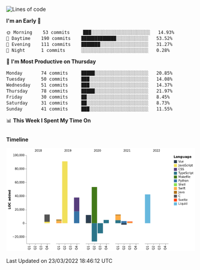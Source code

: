 <!--START_SECTION:waka-->
![Lines of code](https://img.shields.io/badge/From%20Hello%20World%20I%27ve%20Written-234%20Thousand%20lines%20of%20code-blue)

**I'm an Early 🐤** 

```text
🌞 Morning    53 commits     ███░░░░░░░░░░░░░░░░░░░░░░   14.93% 
🌆 Daytime    190 commits    █████████████░░░░░░░░░░░░   53.52% 
🌃 Evening    111 commits    ███████░░░░░░░░░░░░░░░░░░   31.27% 
🌙 Night      1 commits      ░░░░░░░░░░░░░░░░░░░░░░░░░   0.28%

```
📅 **I'm Most Productive on Thursday** 

```text
Monday       74 commits     █████░░░░░░░░░░░░░░░░░░░░   20.85% 
Tuesday      50 commits     ███░░░░░░░░░░░░░░░░░░░░░░   14.08% 
Wednesday    51 commits     ███░░░░░░░░░░░░░░░░░░░░░░   14.37% 
Thursday     78 commits     █████░░░░░░░░░░░░░░░░░░░░   21.97% 
Friday       30 commits     ██░░░░░░░░░░░░░░░░░░░░░░░   8.45% 
Saturday     31 commits     ██░░░░░░░░░░░░░░░░░░░░░░░   8.73% 
Sunday       41 commits     ███░░░░░░░░░░░░░░░░░░░░░░   11.55%

```


📊 **This Week I Spent My Time On** 

```text
```

**Timeline**

![Chart not found](https://raw.githubusercontent.com/johann-lr/johann-lr/master/charts/bar_graph.png) 


 Last Updated on 23/03/2022 18:46:12 UTC
<!--END_SECTION:waka-->
